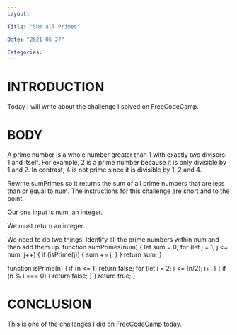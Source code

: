 ```yaml
---
Layout:

Title: "Sum all Primes"

Date: "2021-05-27"

Categories:
---
```

# INTRODUCTION
Today I will write about the challenge I solved on FreeCodeCamp.


# BODY 
A prime number is a whole number greater than 1 with exactly two divisors: 1 and itself. For example, 2 is a prime number because it is only divisible by 1 and 2. In contrast, 4 is not prime since it is divisible by 1, 2 and 4.

Rewrite sumPrimes so it returns the sum of all prime numbers that are less than or equal to num.
The instructions for this challenge are short and to the point.

Our one input is num, an integer.

We must return an integer.

We need to do two things. Identify all the prime numbers within num and then add them up.
function sumPrimes(num) {
  let sum = 0;
  for (let j = 1; j <= num; j++) {
    if (isPrime(j)) {
      sum += j;
    }
  }
  return sum;
}

function isPrime(n) {
  if (n <= 1) return false;
  for (let i = 2; i <= (n/2); i++) {
    if (n % i === 0) {
      return false;
    }
  }
  return true;
}
# CONCLUSION
This is one of the challenges I did on FreeCodeCamp today.